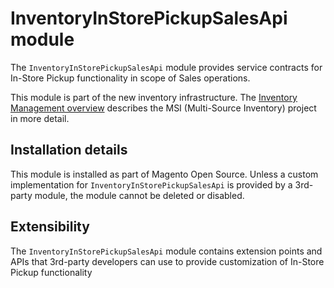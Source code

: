 # InventoryInStorePickupSalesApi module

The `InventoryInStorePickupSalesApi` module provides service contracts for In-Store Pickup functionality in scope of Sales operations.

This module is part of the new inventory infrastructure. The
[Inventory Management overview](https://devdocs.magento.com/guides/v2.4/inventory/index.html)
describes the MSI (Multi-Source Inventory) project in more detail.

## Installation details

This module is installed as part of Magento Open Source. Unless a custom implementation for `InventoryInStorePickupSalesApi`
is provided by a 3rd-party module, the module cannot be deleted or disabled.

## Extensibility

The `InventoryInStorePickupSalesApi` module contains extension points and APIs that 3rd-party developers
can use to provide customization of In-Store Pickup functionality
